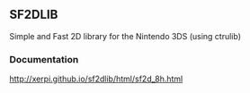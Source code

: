 ## SF2DLIB


Simple and Fast 2D library for the Nintendo 3DS (using ctrulib)

### Documentation
http://xerpi.github.io/sf2dlib/html/sf2d_8h.html
